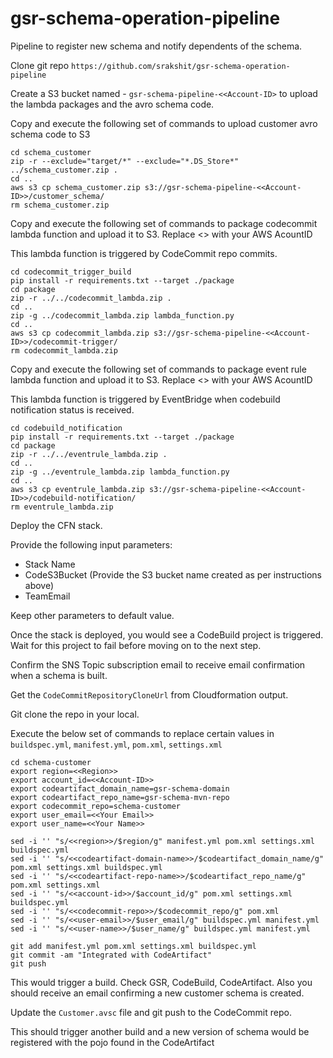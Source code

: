 # gsr-schema-operation-pipeline
Pipeline to register new schema and notify dependents of the schema.

Clone git repo `https://github.com/srakshit/gsr-schema-operation-pipeline`

Create a S3 bucket named - `gsr-schema-pipeline-<<Account-ID>` to upload the lambda packages and the avro schema code.

Copy and execute the following set of commands to upload customer avro schema code to S3

    cd schema_customer
    zip -r --exclude="target/*" --exclude="*.DS_Store*" ../schema_customer.zip .
    cd ..
    aws s3 cp schema_customer.zip s3://gsr-schema-pipeline-<<Account-ID>>/customer_schema/
    rm schema_customer.zip

Copy and execute the following set of commands to package codecommit lambda function and upload it to S3. Replace <<Account ID>> with your AWS AcountID<br>

This lambda function is triggered by CodeCommit repo commits.

    cd codecommit_trigger_build
    pip install -r requirements.txt --target ./package
    cd package
    zip -r ../../codecommit_lambda.zip .
    cd ..
    zip -g ../codecommit_lambda.zip lambda_function.py
    cd ..
    aws s3 cp codecommit_lambda.zip s3://gsr-schema-pipeline-<<Account-ID>>/codecommit-trigger/
    rm codecommit_lambda.zip

Copy and execute the following set of commands to package event rule lambda function and upload it to S3. Replace <<Account ID>> with your AWS AcountID<br>

This lambda function is triggered by EventBridge when codebuild notification status is received.

    cd codebuild_notification
    pip install -r requirements.txt --target ./package
    cd package
    zip -r ../../eventrule_lambda.zip .
    cd ..
    zip -g ../eventrule_lambda.zip lambda_function.py
    cd ..
    aws s3 cp eventrule_lambda.zip s3://gsr-schema-pipeline-<<Account-ID>>/codebuild-notification/
    rm eventrule_lambda.zip

Deploy the CFN stack.

Provide the following input parameters:

- Stack Name
- CodeS3Bucket (Provide the S3 bucket name created as per instructions above)
- TeamEmail

Keep other parameters to default value.

Once the stack is deployed, you would see a CodeBuild project is triggered. Wait for this project to fail before moving on to the next step.

Confirm the SNS Topic subscription email to receive email confirmation when a schema is built.

Get the `CodeCommitRepositoryCloneUrl` from Cloudformation output.

Git clone the repo in your local.

Execute the below set of commands to replace certain values in `buildspec.yml`, `manifest.yml`, `pom.xml`, `settings.xml`

    cd schema-customer
    export region=<<Region>>
    export account_id=<<Account-ID>>
    export codeartifact_domain_name=gsr-schema-domain
    export codeartifact_repo_name=gsr-schema-mvn-repo
    export codecommit_repo=schema-customer
    export user_email=<<Your Email>>
    export user_name=<<Your Name>>

    sed -i '' "s/<<region>>/$region/g" manifest.yml pom.xml settings.xml buildspec.yml
    sed -i '' "s/<<codeartifact-domain-name>>/$codeartifact_domain_name/g" pom.xml settings.xml buildspec.yml
    sed -i '' "s/<<codeartifact-repo-name>>/$codeartifact_repo_name/g" pom.xml settings.xml
    sed -i '' "s/<<account-id>>/$account_id/g" pom.xml settings.xml buildspec.yml
    sed -i '' "s/<<codecommit-repo>>/$codecommit_repo/g" pom.xml
    sed -i '' "s/<<user-email>>/$user_email/g" buildspec.yml manifest.yml
    sed -i '' "s/<<user-name>>/$user_name/g" buildspec.yml manifest.yml

    git add manifest.yml pom.xml settings.xml buildspec.yml
    git commit -am "Integrated with CodeArtifact"
    git push


This would trigger a build. Check GSR, CodeBuild, CodeArtifact. Also you should receive an email confirming a new customer schema is created.

Update the `Customer.avsc` file and git push to the CodeCommit repo.

This should trigger another build and a new version of schema would be registered with the pojo found in the CodeArtifact